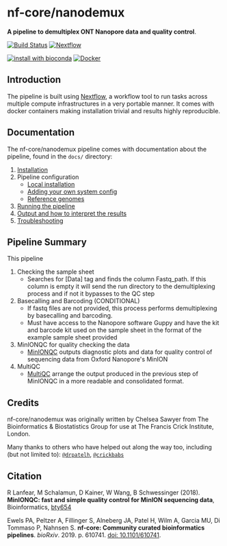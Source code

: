 # nf-core/nanodemux

**A pipeline to demultiplex ONT Nanopore data and quality control**.

[![Build Status](https://travis-ci.com/nf-core/nanodemux.svg?branch=master)](https://travis-ci.com/nf-core/nanodemux)
[![Nextflow](https://img.shields.io/badge/nextflow-%E2%89%A50.32.0-brightgreen.svg)](https://www.nextflow.io/)

[![install with bioconda](https://img.shields.io/badge/install%20with-bioconda-brightgreen.svg)](http://bioconda.github.io/)
[![Docker](https://img.shields.io/docker/automated/nfcore/nanodemux.svg)](https://hub.docker.com/r/nfcore/nanodemux)

## Introduction
The pipeline is built using [Nextflow](https://www.nextflow.io), a workflow tool to run tasks across multiple compute infrastructures in a very portable manner. It comes with docker containers making installation trivial and results highly reproducible.


## Documentation
The nf-core/nanodemux pipeline comes with documentation about the pipeline, found in the `docs/` directory:

1. [Installation](https://nf-co.re/usage/installation)
2. Pipeline configuration
    * [Local installation](https://nf-co.re/usage/local_installation)
    * [Adding your own system config](https://nf-co.re/usage/adding_own_config)
    * [Reference genomes](https://nf-co.re/usage/reference_genomes)
3. [Running the pipeline](docs/usage.md)
4. [Output and how to interpret the results](docs/output.md)
5. [Troubleshooting](https://nf-co.re/usage/troubleshooting)

<!-- TODO nf-core: Add a brief overview of what the pipeline does and how it works -->
## Pipeline Summary
This pipeline 
1. Checking the sample sheet
    * Searches for [Data] tag and finds the column Fastq_path. If this column is empty it will send the run directory to the demultiplexing process and if not it bypasses to the QC step
2. Basecalling and Barcoding (CONDITIONAL)
    * If fastq files are not provided, this process performs demultiplexing by basecalling and barcoding.
    * Must have access to the Nanopore software Guppy and have the kit and barcode kit used on the sample sheet in the format of the example sample sheet provided
3. MinIONQC for quality checking the data
    * [MinIONQC](https://github.com/roblanf/minion_qc) outputs diagnostic plots and data for quality control of sequencing data from Oxford Nanopore's MinION
4. MultiQC
    * [MultiQC](https://multiqc.info/docs/) arrange the output produced in the previous step of MinIONQC in a more readable and consolidated format. 

## Credits
nf-core/nanodemux was originally written by Chelsea Sawyer from The Bioinformatics & Biostatistics Group for use at The Francis Crick Institute, London.

Many thanks to others who have helped out along the way too, including (but not limited to): [`@drpatelh`](https://github.com/drpatelh), [`@crickbabs`](https://github.com/crickbabs)

## Citation

R Lanfear, M Schalamun, D Kainer, W Wang, B Schwessinger (2018). **MinIONQC: fast and simple quality control for MinION sequencing data**, Bioinformatics, [bty654](https://doi.org/10.1093/bioinformatics/bty654)

Ewels PA, Peltzer A, Fillinger S, Alneberg JA, Patel H, Wilm A, Garcia MU, Di Tommaso P, Nahnsen S. **nf-core: Community curated bioinformatics pipelines**. *bioRxiv*. 2019. p. 610741. [doi: 10.1101/610741](https://www.biorxiv.org/content/10.1101/610741v1).